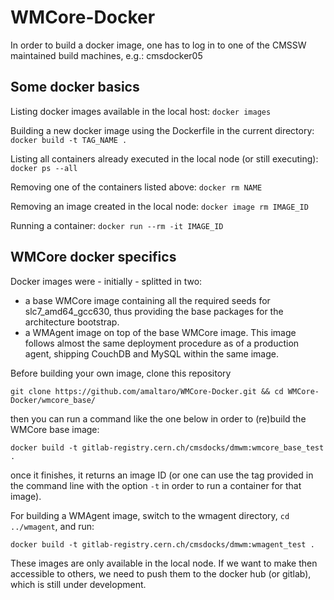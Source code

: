 # WMCore-Docker

In order to build a docker image, one has to log in to one of the CMSSW maintained build machines, e.g.: cmsdocker05

## Some docker basics

Listing docker images available in the local host:
`docker images`

Building a new docker image using the Dockerfile in the current directory:
`docker build -t TAG_NAME .`

Listing all containers already executed in the local node (or still executing):
`docker ps --all`

Removing one of the containers listed above:
`docker rm NAME`

Removing an image created in the local node:
`docker image rm IMAGE_ID`

Running a container:
`docker run --rm -it IMAGE_ID`

## WMCore docker specifics
Docker images were - initially - splitted in two:
* a base WMCore image containing all the required seeds for slc7_amd64_gcc630, thus providing the base packages for the architecture bootstrap.
* a WMAgent image on top of the base WMCore image. This image follows almost the same deployment procedure as of a production agent, shipping CouchDB and MySQL within the same image.

Before building your own image, clone this repository
```
git clone https://github.com/amaltaro/WMCore-Docker.git && cd WMCore-Docker/wmcore_base/
```

then you can run a command like the one below in order to (re)build the WMCore base image:
```
docker build -t gitlab-registry.cern.ch/cmsdocks/dmwm:wmcore_base_test .
```

once it finishes, it returns an image ID (or one can use the tag provided in the command line with the option `-t` in order to run a container for that image).

For building a WMAgent image, switch to the wmagent directory, `cd ../wmagent`, and run:
```
docker build -t gitlab-registry.cern.ch/cmsdocks/dmwm:wmagent_test .
```

These images are only available in the local node. If we want to make then accessible to others, we need to push
them to the docker hub (or gitlab), which is still under development.
